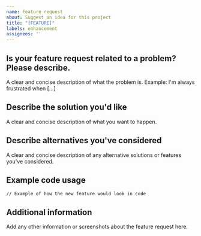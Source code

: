 ```yaml
---
name: Feature request
about: Suggest an idea for this project
title: "[FEATURE]"
labels: enhancement
assignees: ''
---
```


## Is your feature request related to a problem? Please describe.
A clear and concise description of what the problem is. Example: I'm always frustrated when [...]

## Describe the solution you'd like
A clear and concise description of what you want to happen.

## Describe alternatives you've considered
A clear and concise description of any alternative solutions or features you've considered.

## Example code usage
```pawn
// Example of how the new feature would look in code
```

## Additional information
Add any other information or screenshots about the feature request here. 